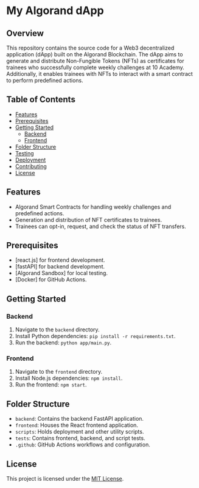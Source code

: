 # My Algorand dApp

## Overview

This repository contains the source code for a Web3 decentralized application (dApp) built on the Algorand Blockchain. The dApp aims to generate and distribute Non-Fungible Tokens (NFTs) as certificates for trainees who successfully complete weekly challenges at 10 Academy. Additionally, it enables trainees with NFTs to interact with a smart contract to perform predefined actions.

## Table of Contents

- [Features](#features)
- [Prerequisites](#prerequisites)
- [Getting Started](#getting-started)
  - [Backend](#backend)
  - [Frontend](#frontend)
- [Folder Structure](#folder-structure)
- [Testing](#testing)
- [Deployment](#deployment)
- [Contributing](#contributing)
- [License](#license)

## Features

- Algorand Smart Contracts for handling weekly challenges and predefined actions.
- Generation and distribution of NFT certificates to trainees.
- Trainees can opt-in, request, and check the status of NFT transfers.

## Prerequisites

- [react.js] for frontend development.
- [fastAPI] for backend development.
- [Algorand Sandbox] for local testing.
- [Docker] for GitHub Actions.

## Getting Started

### Backend

1. Navigate to the `backend` directory.
2. Install Python dependencies: `pip install -r requirements.txt`.
3. Run the backend: `python app/main.py`.

### Frontend

1. Navigate to the `frontend` directory.
2. Install Node.js dependencies: `npm install`.
3. Run the frontend: `npm start`.

## Folder Structure

- `backend`: Contains the backend FastAPI application.
- `frontend`: Houses the React frontend application.
- `scripts`: Holds deployment and other utility scripts.
- `tests`: Contains frontend, backend, and script tests.
- `.github`: GitHub Actions workflows and configuration.

## License

This project is licensed under the [MIT License](LICENSE).
